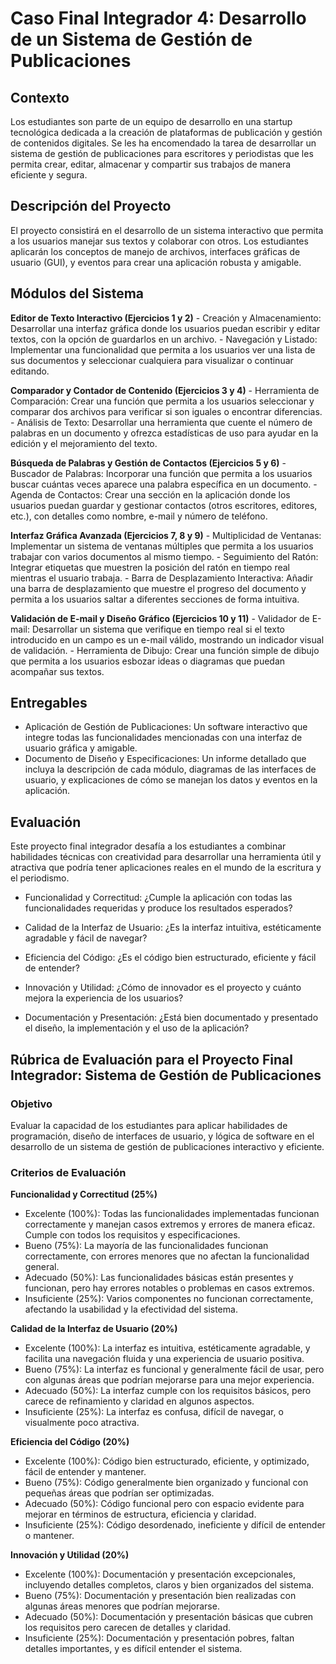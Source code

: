 # Caso Final Integrador 4: Desarrollo de un Sistema de Gestión de Publicaciones

## Contexto

Los estudiantes son parte de un equipo de desarrollo en una startup tecnológica dedicada a la creación de plataformas de publicación y gestión de contenidos digitales. Se les ha encomendado la tarea de desarrollar un sistema de gestión de publicaciones para escritores y periodistas que les permita crear, editar, almacenar y compartir sus trabajos de manera eficiente y segura.

## Descripción del Proyecto

El proyecto consistirá en el desarrollo de un sistema interactivo que permita a los usuarios manejar sus textos y colaborar con otros. Los estudiantes aplicarán los conceptos de manejo de archivos, interfaces gráficas de usuario (GUI), y eventos para crear una aplicación robusta y amigable.

## Módulos del Sistema

**Editor de Texto Interactivo (Ejercicios 1 y 2)**
    - Creación y Almacenamiento: Desarrollar una interfaz gráfica donde los usuarios puedan escribir y editar textos, con la opción de guardarlos en un archivo.
    - Navegación y Listado: Implementar una funcionalidad que permita a los usuarios ver una lista de sus documentos y seleccionar cualquiera para visualizar o continuar editando.

**Comparador y Contador de Contenido (Ejercicios 3 y 4)**
    - Herramienta de Comparación: Crear una función que permita a los usuarios seleccionar y comparar dos archivos para verificar si son iguales o encontrar diferencias.
    - Análisis de Texto: Desarrollar una herramienta que cuente el número de palabras en un documento y ofrezca estadísticas de uso para ayudar en la edición y el mejoramiento del texto.

**Búsqueda de Palabras y Gestión de Contactos (Ejercicios 5 y 6)**
    - Buscador de Palabras: Incorporar una función que permita a los usuarios buscar cuántas veces aparece una palabra específica en un documento.
    - Agenda de Contactos: Crear una sección en la aplicación donde los usuarios puedan guardar y gestionar contactos (otros escritores, editores, etc.), con detalles como nombre, e-mail y número de teléfono.

**Interfaz Gráfica Avanzada (Ejercicios 7, 8 y 9)**
    - Multiplicidad de Ventanas: Implementar un sistema de ventanas múltiples que permita a los usuarios trabajar con varios documentos al mismo tiempo.
    - Seguimiento del Ratón: Integrar etiquetas que muestren la posición del ratón en tiempo real mientras el usuario trabaja.
    - Barra de Desplazamiento Interactiva: Añadir una barra de desplazamiento que muestre el progreso del documento y permita a los usuarios saltar a diferentes secciones de forma intuitiva.

**Validación de E-mail y Diseño Gráfico (Ejercicios 10 y 11)**
    - Validador de E-mail: Desarrollar un sistema que verifique en tiempo real si el texto introducido en un campo es un e-mail válido, mostrando un indicador visual de validación.
    - Herramienta de Dibujo: Crear una función simple de dibujo que permita a los usuarios esbozar ideas o diagramas que puedan acompañar sus textos.

## Entregables

- Aplicación de Gestión de Publicaciones: Un software interactivo que integre todas las funcionalidades mencionadas con una interfaz de usuario gráfica y amigable.
- Documento de Diseño y Especificaciones: Un informe detallado que incluya la descripción de cada módulo, diagramas de las interfaces de usuario, y explicaciones de cómo se manejan los datos y eventos en la aplicación.

## Evaluación

Este proyecto final integrador desafía a los estudiantes a combinar habilidades técnicas con creatividad para desarrollar una herramienta útil y atractiva que podría tener aplicaciones reales en el mundo de la escritura y el periodismo.

- Funcionalidad y Correctitud: ¿Cumple la aplicación con todas las funcionalidades requeridas y produce los resultados esperados?

- Calidad de la Interfaz de Usuario: ¿Es la interfaz intuitiva, estéticamente agradable y fácil de navegar?

- Eficiencia del Código: ¿Es el código bien estructurado, eficiente y fácil de entender?

- Innovación y Utilidad: ¿Cómo de innovador es el proyecto y cuánto mejora la experiencia de los usuarios?

- Documentación y Presentación: ¿Está bien documentado y presentado el diseño, la implementación y el uso de la aplicación?

## Rúbrica de Evaluación para el Proyecto Final Integrador: Sistema de Gestión de Publicaciones

### Objetivo

Evaluar la capacidad de los estudiantes para aplicar habilidades de programación, diseño de interfaces de usuario, y lógica de software en el desarrollo de un sistema de gestión de publicaciones interactivo y eficiente.

### Criterios de Evaluación

**Funcionalidad y Correctitud (25%)**
 - Excelente (100%): Todas las funcionalidades implementadas funcionan correctamente y manejan casos extremos y errores de manera eficaz. Cumple con todos los requisitos y especificaciones. 
 - Bueno (75%): La mayoría de las funcionalidades funcionan correctamente, con errores menores que no afectan la funcionalidad general.
 - Adecuado (50%): Las funcionalidades básicas están presentes y funcionan, pero hay errores notables o problemas en casos extremos.
 - Insuficiente (25%): Varios componentes no funcionan correctamente, afectando la usabilidad y la efectividad del sistema.

**Calidad de la Interfaz de Usuario (20%)**
 - Excelente (100%): La interfaz es intuitiva, estéticamente agradable, y facilita una navegación fluida y una experiencia de usuario positiva.
 - Bueno (75%): La interfaz es funcional y generalmente fácil de usar, pero con algunas áreas que podrían mejorarse para una mejor experiencia.
 - Adecuado (50%): La interfaz cumple con los requisitos básicos, pero carece de refinamiento y claridad en algunos aspectos.
 - Insuficiente (25%): La interfaz es confusa, difícil de navegar, o visualmente poco atractiva.

**Eficiencia del Código (20%)**
 - Excelente (100%): Código bien estructurado, eficiente, y optimizado, fácil de entender y mantener.
 - Bueno (75%): Código generalmente bien organizado y funcional con pequeñas áreas que podrían ser optimizadas.
 - Adecuado (50%): Código funcional pero con espacio evidente para mejorar en términos de estructura, eficiencia y claridad.
 - Insuficiente (25%): Código desordenado, ineficiente y difícil de entender o mantener.

**Innovación y Utilidad (20%)**
 - Excelente (100%): Documentación y presentación excepcionales, incluyendo detalles completos, claros y bien organizados del sistema.
 - Bueno (75%): Documentación y presentación bien realizadas con algunas áreas menores que podrían mejorarse.
 - Adecuado (50%): Documentación y presentación básicas que cubren los requisitos pero carecen de detalles y claridad.
 - Insuficiente (25%): Documentación y presentación pobres, faltan detalles importantes, y es difícil entender el sistema.